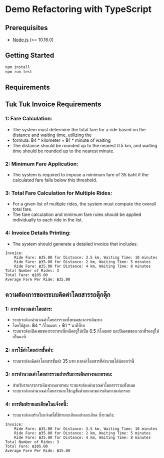 # Demo Refactoring with TypeScript

## Prerequisites

- [Node.js](https://nodejs.org/en/download/) (>= 10.16.0)

## Getting Started

```bash
npm install
npm run test
```

## Requirements

## Tuk Tuk Invoice Requirements

### 1: Fare Calculation:
- The system must determine the total fare for a ride based on the distance and waiting time, utilizing the
- formula: ฿4 * kilometer + ฿1 * minute of waiting
- The distance should be rounded up to the nearest 0.5 km, and waiting time should be rounded up to the nearest minute.
### 2: Minimum Fare Application:
- The system is required to impose a minimum fare of 35 baht if the calculated fare falls below this threshold.
### 3: Total Fare Calculation for Multiple Rides:
- For a given list of multiple rides, the system must compute the overall total fare.
- The fare calculation and minimum fare rules should be applied individually to each ride in the list.
### 4: Invoice Details Printing:
- The system should generate a detailed invoice that includes:
  
```
Invoice:
	Ride Fare: ฿35.00 for Distance: 3.5 km, Waiting Time: 10 minutes
	Ride Fare: ฿35.00 for Distance: 2 km, Waiting Time: 5 minutes
	Ride Fare: ฿35.00 for Distance: 4 km, Waiting Time: 8 minutes
Total Number of Rides: 3
Total Fare: ฿105.00
Average Fare Per Ride: ฿35.00
```

## ความต้องการของระบบคิดค่าโดยสารรถตุ๊กตุ๊ก

### 1: การคำนวณค่าโดยสาร:
- ระบบจะต้องคำนวณค่าโดยสารรวมทั้งหมดของการเดินทาง
- โดยใช้สูตร: ฿4 * กิโลเมตร + ฿1 * นาทีที่รอ
- ระบบจะต้องปัดเศษของระยะทางที่เหลืออยู่ให้เป็น 0.5 กิโลเมตร และปัดเศษของเวลาที่รออยู่ให้เป็นนาที
### 2: การใช้ค่าโดยสารขั้นต่ำ:
- ระบบจะต้องคิดค่าโดยสารขั้นต่ำ 35 บาท หากค่าโดยสารที่คำนวณได้น้อยกว่านี้
### 3: การคำนวณค่าโดยสารรวมสำหรับการเดินทางหลายรอบ:
- สำหรับรายการการเดินทางหลายรอบ ระบบจะต้องคำนวณค่าโดยสารรวมทั้งหมด
- ระบบจะต้องคำนวณค่าโดยสารและใช้กฎขั้นต่ำแยกตามการเดินทางแต่ละรอบ
### 4: การพิมพ์รายละเอียดใบแจ้งหนี้:
- ระบบจะต้องสร้างใบแจ้งหนี้ที่มีรายละเอียดอย่างละเอียด ซึ่งรวมถึง:
```
Invoice:
	Ride Fare: ฿35.00 for Distance: 3.5 km, Waiting Time: 10 minutes
	Ride Fare: ฿35.00 for Distance: 2 km, Waiting Time: 5 minutes
	Ride Fare: ฿35.00 for Distance: 4 km, Waiting Time: 8 minutes
Total Number of Rides: 3
Total Fare: ฿105.00
Average Fare Per Ride: ฿35.00
```
